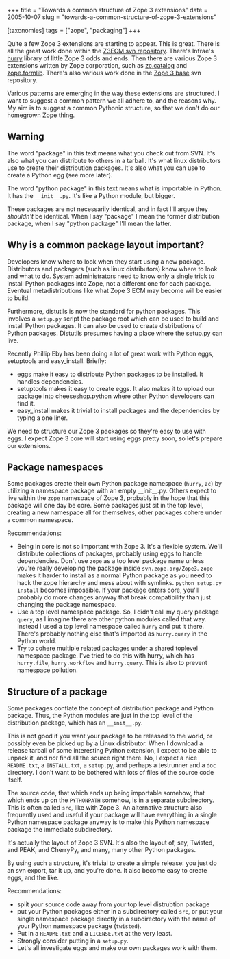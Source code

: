 +++
title = "Towards a common structure of Zope 3 extensions"
date = 2005-10-07
slug = "towards-a-common-structure-of-zope-3-extensions"

[taxonomies]
tags = ["zope", "packaging"]
+++

Quite a few Zope 3 extensions are starting to appear. This is great.
There is all the great work done within the [Z3ECM svn
repository](http://svn.nuxeo.org/trac/pub/browser/z3lab/). There's
Infrae's [hurry](http://codespeak.net/svn/z3/hurry/trunk) library of
little Zope 3 odds and ends. Then there are various Zope 3 extensions
written by Zope corporation, such as
[zc.catalog](http://svn.zope.org/Sandbox/zc/catalog) and
[zope.formlib](http://svn.zope.org/zope.formlib). There's also various
work done in the [Zope 3 base](http://codespeak.net/svn/z3) svn
repository.

Various patterns are emerging in the way these extensions are
structured. I want to suggest a common pattern we all adhere to, and the
reasons why. My aim is to suggest a common Pythonic structure, so that
we don't do our homegrown Zope thing.

## Warning

The word "package" in this text means what you check out from SVN. It's
also what you can distribute to others in a tarball. It's what linux
distributors use to create their distribution packages. It's also what
you can use to create a Python egg (see more later).

The word "python package" in this text means what is importable in
Python. It has the `__init__.py`. It's like a Python module, but bigger.

These packages are not necessarily identical, and in fact I'll argue
they _shouldn't_ be identical. When I say "package" I mean the former
distribution package, when I say "python package" I'll mean the latter.

## Why is a common package layout important?

Developers know where to look when they start using a new package.
Distributors and packagers (such as linux distributors) know where to
look and what to do. System administrators need to know only a single
trick to install Python packages into Zope, not a different one for each
package. Eventual metadistributions like what Zope 3 ECM may become will
be easier to build.

Furthermore, distutils is now the standard for python packages. This
involves a `setup.py` script the package root which can be used to build
and install Python packages. It can also be used to create distributions
of Python packages. Distutils presumes having a place where the setup.py
can live.

Recently Phillip Eby has been doing a lot of great work with Python
eggs, setuptools and easy_install. Briefly:

- eggs make it easy to distribute Python packages to be installed. It
  handles dependencies.
- setuptools makes it easy to create eggs. It also makes it to upload
  our package into cheeseshop.python where other Python developers can
  find it.
- easy_install makes it trivial to install packages and the dependencies
  by typing a one liner.

We need to structure our Zope 3 packages so they're easy to use with
eggs. I expect Zope 3 core will start using eggs pretty soon, so let's
prepare our extensions.

## Package namespaces

Some packages create their own Python package namespace (`hurry`, `zc`)
by utilizing a namespace package with an empty
<span class="title-ref">\_\_init\_\_.py</span>. Others expect to live
within the `zope` namespace of Zope 3, probably in the hope that this
package will one day be core. Some packages just sit in the top level,
creating a new namespace all for themselves, other packages cohere under
a common namespace.

Recommendations:

- Being in core is not so important with Zope 3. It's a flexible system.
  We'll distribute collections of packages, probably using eggs to
  handle dependencies. Don't use `zope` as a top level package name
  unless you're really developing the package inside
  `svn.zope.org/Zope3`. `zope` makes it harder to install as a normal
  Python package as you need to hack the zope hierarchy and mess about
  with symlinks. `python setup.py install` becomes impossible. If your
  package enters core, you'll probably do more changes anyway that break
  compatibility than just changing the package namespace.
- Use a top level namespace package. So, I didn't call my query package
  `query`, as I imagine there are other python modules called that way.
  Instead I used a top level namespace called `hurry` and put it there.
  There's probably nothing else that's imported as `hurry.query` in the
  Python world.
- Try to cohere multiple related packages under a shared toplevel
  namespace package. I've tried to do this with hurry, which has
  `hurry.file`, `hurry.workflow` and `hurry.query`. This is also to
  prevent namespace pollution.

## Structure of a package

Some packages conflate the concept of distribution package and Python
package. Thus, the Python modules are just in the top level of the
distribution package, which has an `__init__.py`.

This is not good if you want your package to be released to the world,
or possibly even be picked up by a Linux distributor. When I download a
release tarball of some interesting Python extension, I expect to be
able to unpack it, and _not_ find all the source right there. No, I
expect a nice `README.txt`, a `INSTALL.txt`, a `setup.py`, and perhaps a
testrunner and a `doc` directory. I don't want to be bothered with lots
of files of the source code itself.

The source code, that which ends up being importable somehow, that which
ends up on the `PYTHONPATH` somehow, is in a separate subdirectory. This
is often called `src`, like with Zope 3. An alternative structure also
frequently used and useful if your package will have everything in a
single Python namespace package anyway is to make this Python namespace
package the immediate subdirectory.

It's actually the layout of Zope 3 SVN. It's also the layout of, say,
Twisted, and PEAK, and CherryPy, and many, many other Python packages.

By using such a structure, it's trivial to create a simple release: you
just do an svn export, tar it up, and you're done. It also become easy
to create eggs, and the like.

Recommendations:

- split your source code away from your top level distrubtion package
- put your Python packages either in a subdirectory called `src`, or put
  your single namespace package directly in a subdirectory with the name
  of your Python namespace package (`twisted`).
- Put in a `README.txt` and a `LICENSE.txt` at the very least.
- Strongly consider putting in a `setup.py`.
- Let's all investigate eggs and make our own packages work with them.
